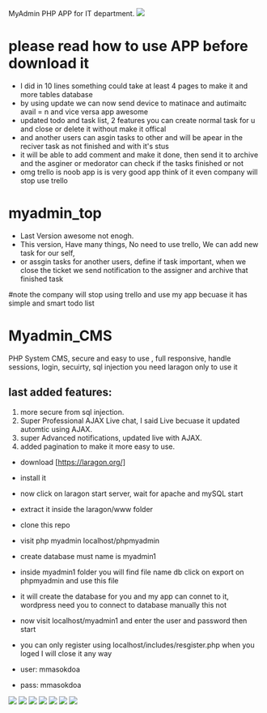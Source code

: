 MyAdmin PHP APP for IT department.
<img src="myfi1.PNG">


# please read how to use APP before download it

*  I did in 10 lines something could take at least 4 pages to make it and more tables database
*  by using update we can now send device to matinace and autimaitc avail = n and vice versa app awesome
*  updated todo and task list, 2 features you can create normal task for u and close or delete it without make it offical
*  and another users can asgin tasks to other and will be apear in the reciver task as not finished and with it's stus
*  it will be able to add comment and make it done, then send it to archive and the asginer or medorator can check if the tasks finished or not
*  omg trello is noob app is is very good app think of it even company will stop use trello 

# myadmin_top
*  Last Version awesome not enogh.
*  This version, Have many things, No need to use trello, We can add new task for our self,
*  or assgin tasks for another users, define if task important, when we close the ticket we send notification to the assigner and archive that finished task 

#note
the company will stop using trello and use my app
becuase it has simple and smart todo list 


# Myadmin_CMS


PHP System CMS, secure and easy to use , full responsive, handle sessions, login, secuirty, sql  injection
you need laragon only to use it


## last added features:

1.  more secure from sql injection.
2.  Super Professional AJAX Live chat, I said Live becuase it updated automtic using AJAX.
3.  super Advanced notifications, updated live with AJAX.
4.  added pagination to make it more easy to use.


* download [https://laragon.org/]
* install it 
* now click on laragon start server, wait for apache and mySQL start
* extract it inside the laragon/www folder
* clone this repo
* visit php myadmin localhost/phpmyadmin
* create database must name is myadmin1
* inside myadmin1 folder you will find file name db click on  export on phpmyadmin and use this file
* it will create the database for you and my app can connet to it, wordpress need you to connect to database manually this not
* now visit localhost/myadmin1 and enter the user and password then start

* you can only register using localhost/includes/resgister.php when you loged I will close it any way

* user: mmasokdoa
* pass: mmasokdoa




<img src="myadmin11.PNG">
<img src="myadmin13.PNG">
<img src="myadmin30.PNG">
<img src="myadmin15.PNG">
<img src="myapp22.PNG">
<img src="myapp2222.PNG">
<img src="myfi1.PNG">
